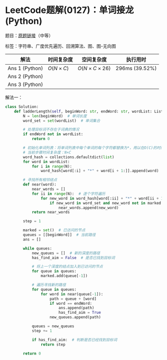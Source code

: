 # LeetCode题解(0127)：单词接龙(Python)

题目：[原题链接](https://leetcode-cn.com/problems/word-ladder/)（中等）

标签：字符串、广度优先遍历、回溯算法、图、图-无向图

| 解法           | 时间复杂度 | 空间复杂度  | 执行用时       |
| -------------- | ---------- | ----------- | -------------- |
| Ans 1 (Python) | $O(N×C)$   | $O(N×C×26)$ | 296ms (39.52%) |
| Ans 2 (Python) |            |             |                |
| Ans 3 (Python) |            |             |                |

解法一：

```python
class Solution:
    def ladderLength(self, beginWord: str, endWord: str, wordList: List[str]) -> int:
        N = len(beginWord)  # 单词长度
        word_set = set(wordList)  # 单词集合

        # 处理目标词不存在于词典的情况
        if endWord not in wordList:
            return 0

        # 初始化单词列表：将单词列表中每个单词的每个字符都替换为*，用以在O(C)的时间复杂度内计算邻边
        # 当前步骤时间复杂度：N×C
        word_hash = collections.defaultdict(list)
        for word in wordList:
            for i in range(N):
                word_hash[word[:i] + "*" + word[i + 1:]].append(word)

        # 寻找所有相邻结点
        def near(word):
            near_words = []
            for ii in range(N):  # 逐个字符遍历
                for new_word in word_hash[word[:ii] + "*" + word[ii + 1:]]:
                    if new_word in word_set and new_word not in marked:
                        near_words.append(new_word)
            return near_words

        step = 1

        marked = set()  # 已访问的节点
        queues = [[beginWord]]  # 当前路径
        ans = []

        while queues:
            new_queues = []  # 新的深度的路径
            has_find_aim = False  # 是否已找到目标词

            # 将上一个深度的结点加入到已访问的节点
            for queue in queues:
                marked.add(queue[-1])

            # 遍历寻找新的路径
            for queue in queues:
                for word in near(queue[-1]):
                    path = queue + [word]
                    if word == endWord:
                        ans.append(path)
                        has_find_aim = True
                    new_queues.append(path)

            queues = new_queues
            step += 1

            if has_find_aim:  # 判断是否已经找到目标词
                return step

        return 0
```